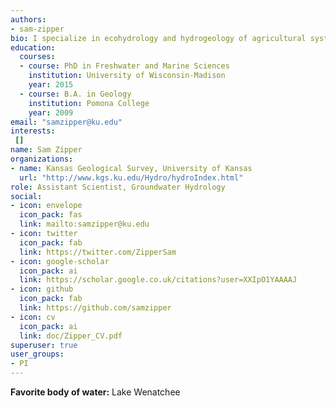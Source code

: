 ```yaml
---
authors:
- sam-zipper
bio: I specialize in ecohydrology and hydrogeology of agricultural systems.
education:
  courses:
  - course: PhD in Freshwater and Marine Sciences
    institution: University of Wisconsin-Madison
    year: 2015
  - course: B.A. in Geology
    institution: Pomona College
    year: 2009
email: "samzipper@ku.edu"
interests:
 []
name: Sam Zipper
organizations:
- name: Kansas Geological Survey, University of Kansas
  url: "http://www.kgs.ku.edu/Hydro/hydroIndex.html"
role: Assistant Scientist, Groundwater Hydrology
social:
- icon: envelope
  icon_pack: fas
  link: mailto:samzipper@ku.edu
- icon: twitter
  icon_pack: fab
  link: https://twitter.com/ZipperSam
- icon: google-scholar
  icon_pack: ai
  link: https://scholar.google.co.uk/citations?user=XXIpO1YAAAAJ
- icon: github
  icon_pack: fab
  link: https://github.com/samzipper
- icon: cv
  icon_pack: ai
  link: doc/Zipper_CV.pdf
superuser: true
user_groups:
- PI
---
```

**Favorite body of water:** Lake Wenatchee
